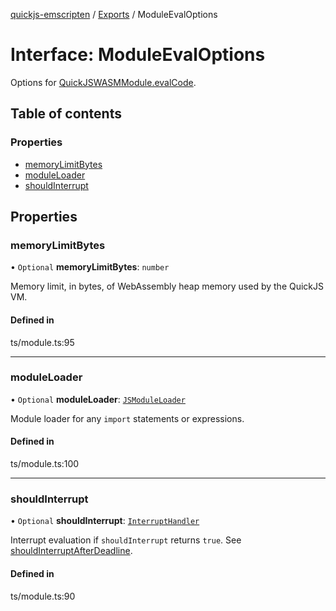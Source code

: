[quickjs-emscripten](../README.md) / [Exports](../modules.md) / ModuleEvalOptions

# Interface: ModuleEvalOptions

Options for [QuickJSWASMModule.evalCode](../classes/QuickJSWASMModule.md#evalcode).

## Table of contents

### Properties

- [memoryLimitBytes](ModuleEvalOptions.md#memorylimitbytes)
- [moduleLoader](ModuleEvalOptions.md#moduleloader)
- [shouldInterrupt](ModuleEvalOptions.md#shouldinterrupt)

## Properties

### memoryLimitBytes

• `Optional` **memoryLimitBytes**: `number`

Memory limit, in bytes, of WebAssembly heap memory used by the QuickJS VM.

#### Defined in

ts/module.ts:95

___

### moduleLoader

• `Optional` **moduleLoader**: [`JSModuleLoader`](JSModuleLoader.md)

Module loader for any `import` statements or expressions.

#### Defined in

ts/module.ts:100

___

### shouldInterrupt

• `Optional` **shouldInterrupt**: [`InterruptHandler`](../modules.md#interrupthandler)

Interrupt evaluation if `shouldInterrupt` returns `true`.
See [shouldInterruptAfterDeadline](../modules.md#shouldinterruptafterdeadline).

#### Defined in

ts/module.ts:90
